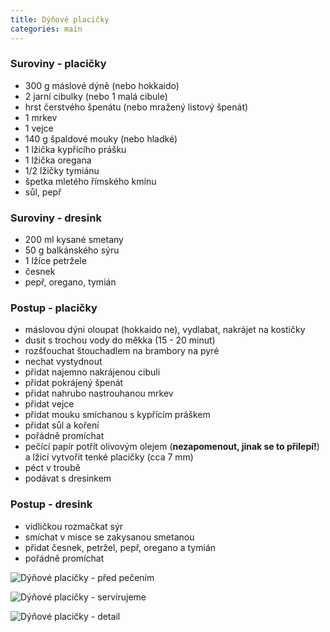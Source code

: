 ```yaml
---
title: Dýňové placičky
categories: main
---
```


### Suroviny - placičky
- 300 g máslové dýně (nebo hokkaido)
- 2 jarní cibulky (nebo 1 malá cibule)
- hrst čerstvého špenátu (nebo mražený listový špenát)
- 1 mrkev
- 1 vejce
- 140 g špaldové mouky (nebo hladké)
- 1 lžička kypřícího prášku
- 1 lžička oregana
- 1/2 lžičky tymiánu
- špetka mletého římského kmínu
- sůl, pepř

### Suroviny - dresink
- 200 ml kysané smetany
- 50 g balkánského sýru
- 1 lžíce petržele
- česnek
- pepř, oregano, tymián

### Postup - placičky
- máslovou dýni oloupat (hokkaido ne), vydlabat, nakrájet na kostičky
- dusit s trochou vody do měkka (15 - 20 minut)
- rozšťouchat štouchadlem na brambory na pyré
- nechat vystydnout
- přidat najemno nakrájenou cibuli
- přidat pokrájený špenát
- přidat nahrubo nastrouhanou mrkev
- přidat vejce
- přidat mouku smíchanou s kypřícím práškem
- přidat sůl a koření
- pořádně promíchat
- pečící papír potřít olivovým olejem (**nezapomenout, jinak se to přilepí!**) a lžicí vytvořit tenké placičky (cca 7 mm)
- péct v troubě
- podávat s dresinkem

### Postup - dresink
- vidličkou rozmačkat sýr
- smíchat v misce se zakysanou smetanou
- přidat česnek, petržel, pepř, oregano a tymián
- pořádně promíchat


![Dýňové placičky - před pečením](/fotky/dynove-placicky-1.jpg)

![Dýňové placičky - servírujeme](/fotky/dynove-placicky-2.jpg)

![Dýňové placičky - detail](/fotky/dynove-placicky-3.jpg)
